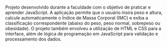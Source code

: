 Projeto desenvolvido durante a faculdade com o objetivo de praticar e aprender JavaScript. A aplicação permite que o usuário insira peso e altura, calcule automaticamente o Índice de Massa Corporal (IMC) e exiba a classificação correspondente (abaixo do peso, peso normal, sobrepeso ou obesidade).
O projeto também envolveu a utilização de HTML e CSS para a interface, além de lógica de programação em JavaScript para validação e processamento dos dados.
